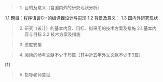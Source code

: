 > 1. 目的及意义（含国内外的研究现状分析）

1.1 题目：程序语言C--的编译器设计与实现
1.2 背景及意义：
1.3 国内外研究现状

> 2. 研究（设计）的基本内容、目标、拟采用的技术方案及措施
2.1 基本内容与目标
2.2 技术方案及措施

> 3. 进度安排

> 4. 阅读的参考文献不少于15篇（其中近五年外文文献不少于3篇）

[1] 

> 5. 指导老师意见

